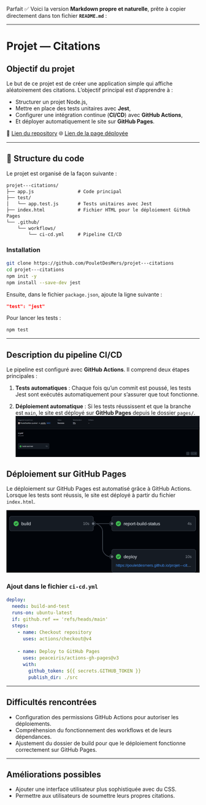 Parfait ✅ Voici la version **Markdown propre et naturelle**, prête à copier directement dans ton fichier **`README.md`** :

---

# Projet — Citations

## Objectif du projet

Le but de ce projet est de créer une application simple qui affiche aléatoirement des citations.
L’objectif principal est d’apprendre à :

* Structurer un projet Node.js,
* Mettre en place des tests unitaires avec **Jest**,
* Configurer une intégration continue (**CI/CD**) avec **GitHub Actions**,
* Et déployer automatiquement le site sur **GitHub Pages**.

🔗 [Lien du repository](https://github.com/PouletDesMers/projet---citations)
🌐 [Lien de la page déployée](https://pouletdesmers.github.io/projet---citations/)

---

## 🧱 Structure du code

Le projet est organisé de la façon suivante :

```
projet---citations/
├── app.js                # Code principal
├── test/
│   └── app.test.js       # Tests unitaires avec Jest
├── index.html            # Fichier HTML pour le déploiement GitHub Pages
└── .github/
    └── workflows/
        └── ci-cd.yml     # Pipeline CI/CD
```

### Installation

```bash
git clone https://github.com/PouletDesMers/projet---citations
cd projet---citations
npm init -y
npm install --save-dev jest
```

Ensuite, dans le fichier `package.json`, ajoute la ligne suivante :

```json
"test": "jest"
```

Pour lancer les tests :

```bash
npm test
```

---

## Description du pipeline CI/CD

Le pipeline est configuré avec **GitHub Actions**.
Il comprend deux étapes principales :

1. **Tests automatiques** :
   Chaque fois qu’un commit est poussé, les tests Jest sont exécutés automatiquement pour s’assurer que tout fonctionne.

2. **Déploiement automatique** :
   Si les tests réussissent et que la branche est `main`, le site est déployé sur **GitHub Pages** depuis le dossier `pages/`.
   ![image du workflow](images/first-workflow.png)

## Déploiement sur GitHub Pages

Le déploiement sur GitHub Pages est automatisé grâce à GitHub Actions. Lorsque les tests sont réussis, le site est déployé à partir du fichier `index.html`.

![image du déploiement](images/workflow-pages.png)

### Ajout dans le fichier `ci-cd.yml`

```yml
deploy:
  needs: build-and-test
  runs-on: ubuntu-latest
  if: github.ref == 'refs/heads/main'
  steps:
    - name: Checkout repository
      uses: actions/checkout@v4

    - name: Deploy to GitHub Pages
      uses: peaceiris/actions-gh-pages@v3
      with:
        github_token: ${{ secrets.GITHUB_TOKEN }}
        publish_dir: ./src
```

---

## Difficultés rencontrées

* Configuration des permissions GitHub Actions pour autoriser les déploiements.
* Compréhension du fonctionnement des workflows et de leurs dépendances.
* Ajustement du dossier de build pour que le déploiement fonctionne correctement sur GitHub Pages.

---

## Améliorations possibles
* Ajouter une interface utilisateur plus sophistiquée avec du CSS.
* Permettre aux utilisateurs de soumettre leurs propres citations.
